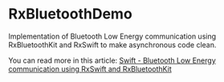 # RxBluetoothDemo
Implementation of Bluetooth Low Energy communication using RxBluetoothKit and RxSwift to make asynchronous code clean. 

You can read more in this article: [Swift - Bluetooth Low Energy communication using RxSwift and RxBluetoothKit](https://wojciechkulik.pl/ios/swift-bluetooth-low-energy-communication-using-rxswift-and-rxbluetoothkit)